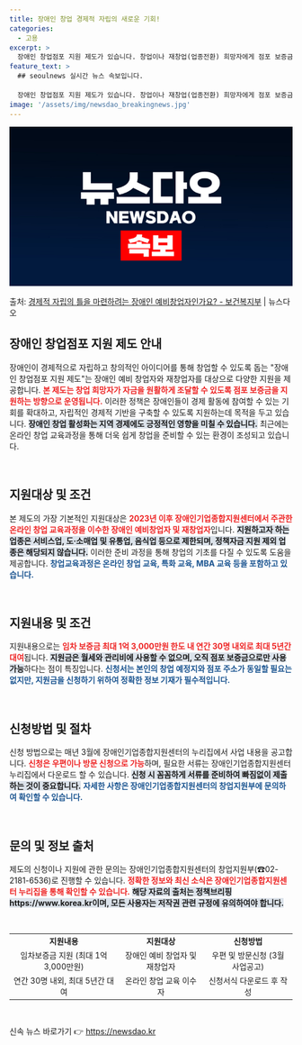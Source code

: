 ```yaml
---
title: 장애인 창업 경제적 자립의 새로운 기회!
categories:
  - 고용
excerpt: >
  장애인 창업점포 지원 제도가 있습니다. 창업이나 재창업(업종전환) 희망자에게 점포 보증금을 지원합니다.  ▲…
feature_text: >
  ## seoulnews 실시간 뉴스 속보입니다.

  장애인 창업점포 지원 제도가 있습니다. 창업이나 재창업(업종전환) 희망자에게 점포 보증금을 지원합니다.  ▲…
image: '/assets/img/newsdao_breakingnews.jpg'
---
```


![뉴스다오 속보](/assets/img/newsdao_breakingnews.jpg)

<p>출처: <a href="https://newsdao.kr/2068" rel="dofollow">경제적 자립의 틀을 마련하려는 장애인 예비창업자인가요? - 보건복지부</a> | 뉴스다오</p>

<h2 data-ke-size="size26">장애인 창업점포 지원 제도 안내</h2>

<p data-ke-size="size16">장애인이 경제적으로 자립하고 창의적인 아이디어를 통해 창업할 수 있도록 돕는 "장애인 창업점포 지원 제도"는 장애인 예비 창업자와 재창업자를 대상으로 다양한 지원을 제공합니다. <b><span style="color: #ee2323;">본 제도는 창업 희망자가 자금을 원활하게 조달할 수 있도록 점포 보증금을 지원하는 방향으로 운영됩니다.</span></b> 이러한 정책은 장애인들이 경제 활동에 참여할 수 있는 기회를 확대하고, 자립적인 경제적 기반을 구축할 수 있도록 지원하는데 목적을 두고 있습니다. <b><span style="background-color: #21538527;">장애인 창업 활성화는 지역 경제에도 긍정적인 영향을 미칠 수 있습니다.</span></b> 최근에는 온라인 창업 교육과정을 통해 더욱 쉽게 창업을 준비할 수 있는 환경이 조성되고 있습니다.</p>

<p data-ke-size="size16">&nbsp;</p>

<h2 data-ke-size="size26">지원대상 및 조건</h2>

<p data-ke-size="size16">본 제도의 가장 기본적인 지원대상은 <b><span style="color: #ee2323;">2023년 이후 장애인기업종합지원센터에서 주관한 온라인 창업 교육과정을 이수한 장애인 예비창업자 및 재창업자</span></b>입니다. <b><span style="background-color: #21538527;">지원하고자 하는 업종은 서비스업, 도·소매업 및 유통업, 음식업 등으로 제한되며, 정책자금 지원 제외 업종은 해당되지 않습니다.</span></b> 이러한 준비 과정을 통해 창업의 기초를 다질 수 있도록 도움을 제공합니다. <b><span style="color: #1a5490;">창업교육과정은 온라인 창업 교육, 특화 교육, MBA 교육 등을 포함하고 있습니다.</span></b></p>

<p data-ke-size="size16">&nbsp;</p>

<h2 data-ke-size="size26">지원내용 및 조건</h2>

<p data-ke-size="size16">지원내용으로는 <b><span style="color: #ee2323;">임차 보증금 최대 1억 3,000만원 한도 내 연간 30명 내외로 최대 5년간 대여</span></b>됩니다. <b><span style="background-color: #21538527;">지원금은 월세와 관리비에 사용할 수 없으며, 오직 점포 보증금으로만 사용 가능</span></b>하다는 점이 특징입니다. <b><span style="color: #1a5490;">신청서는 본인의 창업 예정지와 점포 주소가 동일할 필요는 없지만, 지원금을 신청하기 위하여 정확한 정보 기재가 필수적입니다.</span></b></p>

<p data-ke-size="size16">&nbsp;</p>

<h2 data-ke-size="size26">신청방법 및 절차</h2>

<p data-ke-size="size16">신청 방법으로는 매년 3월에 장애인기업종합지원센터의 누리집에서 사업 내용을 공고합니다. <b><span style="color: #ee2323;">신청은 우편이나 방문 신청으로 가능</span></b>하며, 필요한 서류는 장애인기업종합지원센터 누리집에서 다운로드 할 수 있습니다. <b><span style="background-color: #21538527;">신청 시 꼼꼼하게 서류를 준비하여 빠짐없이 제출하는 것이 중요합니다.</span></b> <b><span style="color: #1a5490;">자세한 사항은 장애인기업종합지원센터의 창업지원부에 문의하여 확인할 수 있습니다.</span></b></p>

<p data-ke-size="size16">&nbsp;</p>

<h2 data-ke-size="size26">문의 및 정보 출처</h2>

<p data-ke-size="size16">제도의 신청이나 지원에 관한 문의는 장애인기업종합지원센터의 창업지원부(☎02-2181-6536)로 진행할 수 있습니다. <b><span style="color: #ee2323;">정확한 정보와 최신 소식은 장애인기업종합지원센터 누리집을 통해 확인할 수 있습니다.</span></b> <b><span style="background-color: #21538527;">해당 자료의 출처는 정책브리핑 https://www.korea.kr이며, 모든 사용자는 저작권 관련 규정에 유의하여야 합니다.</span></b></p>

<p data-ke-size="size16">&nbsp;</p>

<table style="width:100%;">
  <tr>
    <td style="text-align: center; height: 17px;"><b>지원내용</b></td>
    <td style="text-align: center; height: 17px;"><b>지원대상</b></td>
    <td style="text-align: center; height: 17px;"><b>신청방법</b></td>
  </tr>
  <tr>
    <td style="text-align: center; height: 17px;">임차보증금 지원 (최대 1억 3,000만원)</td>
    <td style="text-align: center; height: 17px;">장애인 예비 창업자 및 재창업자</td>
    <td style="text-align: center; height: 17px;">우편 및 방문신청 (3월 사업공고)</td>
  </tr>
  <tr>
    <td style="text-align: center; height: 17px;">연간 30명 내외, 최대 5년간 대여</td>
    <td style="text-align: center; height: 17px;">온라인 창업 교육 이수자</td>
    <td style="text-align: center; height: 17px;">신청서식 다운로드 후 작성</td>
  </tr>
</table>

<p data-ke-size="size16">&nbsp;</p> 

신속 뉴스 바로가기 👉 <a href="https://newsdao.kr" rel="dofollow">https://newsdao.kr</a>


